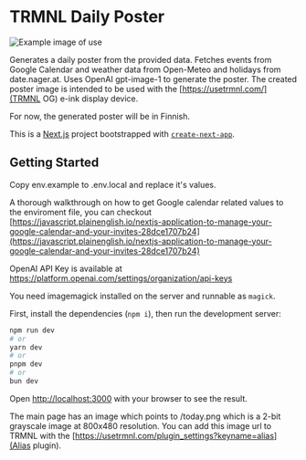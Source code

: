 # TRMNL Daily Poster
![Example image of use](https://github.com/user-attachments/assets/f686c3ff-aa9a-45f2-9cd3-4351694a1003 "Example image of use")

Generates a daily poster from the provided data. Fetches events from Google Calendar and weather data from Open-Meteo and holidays from date.nager.at.
Uses OpenAI gpt-image-1 to generate the poster.
The created poster image is intended to be used with the [https://usetrmnl.com/](TRMNL OG) e-ink display device.

For now, the generated poster will be in Finnish.

This is a [Next.js](https://nextjs.org) project bootstrapped with [`create-next-app`](https://nextjs.org/docs/app/api-reference/cli/create-next-app).

## Getting Started

Copy env.example to .env.local and replace it's values.

A thorough walkthrough on how to get Google calendar related values to the enviroment file, you can checkout [https://javascript.plainenglish.io/nextjs-application-to-manage-your-google-calendar-and-your-invites-28dce1707b24](https://javascript.plainenglish.io/nextjs-application-to-manage-your-google-calendar-and-your-invites-28dce1707b24)

OpenAI API Key is available at https://platform.openai.com/settings/organization/api-keys

You need imagemagick installed on the server and runnable as `magick`.

First, install the dependencies (`npm i`), then run the development server:

```bash
npm run dev
# or
yarn dev
# or
pnpm dev
# or
bun dev
```

Open [http://localhost:3000](http://localhost:3000) with your browser to see the result.

The main page has an image which points to /today.png which is a 2-bit grayscale image at 800x480 resolution.
You can add this image url to TRMNL with the [https://usetrmnl.com/plugin_settings?keyname=alias](Alias plugin).
